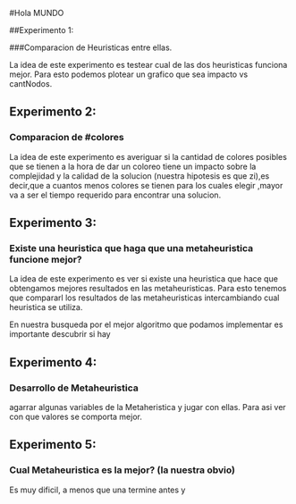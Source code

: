 #Hola MUNDO

##Experimento 1:
                                    
###Comparacion de Heuristicas entre ellas. 

La idea de este experimento es testear cual de las dos heuristicas funciona mejor. Para esto podemos plotear un grafico que sea impacto vs cantNodos. 


## Experimento 2:
### Comparacion de #colores

La idea de este experimento es averiguar si la cantidad de colores posibles que se tienen a la hora de dar un coloreo tiene un impacto sobre la complejidad y la calidad de la solucion (nuestra hipotesis  es que zi),es decir,que a cuantos menos colores se tienen para los cuales elegir ,mayor va a ser el tiempo requerido para encontrar una solucion. 



## Experimento 3: 

### Existe una heuristica que haga que una metaheuristica funcione mejor?  

La idea de este experimento es ver si existe una heuristica que hace que obtengamos mejores resultados en las metaheuristicas. Para esto tenemos que compararl los resultados de las metaheuristicas intercambiando cual heuristica se utiliza. 

En nuestra busqueda por el mejor algoritmo que podamos implementar es importante descubrir si hay 


## Experimento 4:
### Desarrollo de Metaheuristica
agarrar algunas variables de la Metaheristica y jugar con ellas. Para asi ver con que valores se comporta mejor.

## Experimento 5:

### Cual Metaheuristica es la mejor? (la nuestra obvio)

Es muy dificil, a menos que una termine antes y 




